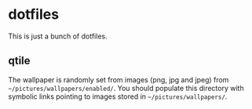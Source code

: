 # dotfiles

This is just a bunch of dotfiles.


## qtile
The wallpaper is randomly set from images (png, jpg and jpeg) from `~/pictures/wallpapers/enabled/`. You should populate this directory with symbolic links pointing to images stored in `~/pictures/wallpapers/`.
